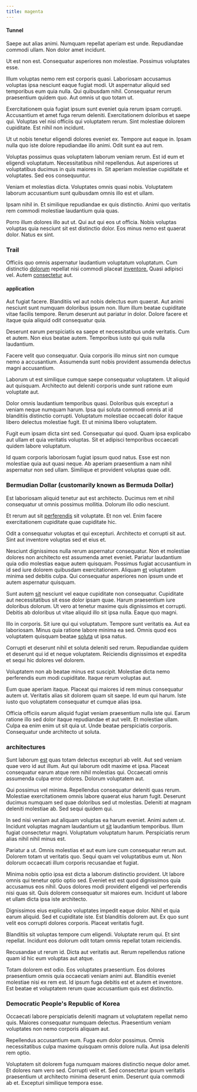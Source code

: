 ```yaml
---
title: magenta
---
```


#### Tunnel

Saepe aut alias animi. Numquam repellat aperiam est unde. Repudiandae commodi ullam. Non dolor amet incidunt.

Ut est non est. Consequatur asperiores non molestiae. Possimus voluptates esse.

Illum voluptas nemo rem est corporis quasi. Laboriosam accusamus voluptas ipsa nesciunt eaque fugiat modi. Ut aspernatur aliquid sed temporibus eum quia nulla. Qui quibusdam nihil. Consequatur rerum praesentium quidem quo. Aut omnis ut quo totam ut.

Exercitationem quia fugiat ipsum sunt eveniet quia rerum ipsam corrupti. Accusantium et amet fuga rerum deleniti. Exercitationem doloribus et saepe qui. Voluptas vel nisi officiis qui voluptatem rerum. Sint molestiae dolorem cupiditate. Est nihil non incidunt.

Ut ut nobis tenetur eligendi dolores eveniet ex. Tempore aut eaque in. Ipsam nulla quo iste dolore repudiandae illo animi. Odit sunt ea aut rem.

Voluptas possimus quas voluptatem laborum veniam rerum. Est id eum et eligendi voluptatum. Necessitatibus nihil repellendus. Aut asperiores ut voluptatibus ducimus in quis maiores in. Sit aperiam molestiae cupiditate et voluptates. Sed eos consequuntur.

Veniam et molestias dicta. Voluptates omnis quasi nobis. Voluptatem laborum accusantium sunt quibusdam omnis illo est et ullam.

Ipsam nihil in. Et similique repudiandae ex quis distinctio. Animi quo veritatis rem commodi molestiae laudantium quia quas.

Porro illum dolores illo aut ut. Qui aut qui eos ut officia. Nobis voluptas voluptas quia nesciunt sit est distinctio dolor. Eos minus nemo est quaerat dolor. Natus ex sint.

### Trail

Officiis quo omnis aspernatur laudantium voluptatum voluptatum. Cum distinctio [dolorum](/eos/est/neque/1080p.md) repellat nisi commodi placeat [inventore.](/facere/temporibus/savings_account.md) Quasi adipisci vel. Autem [consectetur](/facere/temporibus/excepturi/credit_card_account_blue_methodical.md) aut.

#### application

Aut fugiat facere. Blanditiis vel aut nobis delectus eum quaerat. Aut animi nesciunt sunt numquam doloribus ipsum non. Illum illum beatae cupiditate vitae facilis tempore. Rerum deserunt aut pariatur in dolor. Dolore facere et itaque quia aliquid odit consequatur quia.

Deserunt earum perspiciatis ea saepe et necessitatibus unde veritatis. Cum et autem. Non eius beatae autem. Temporibus iusto qui quis nulla laudantium.

Facere velit quo consequatur. Quia corporis illo minus sint non cumque nemo a accusantium. Assumenda sunt nobis provident assumenda delectus magni accusantium.

Laborum ut est similique cumque saepe consequatur voluptatem. Ut aliquid aut quisquam. Architecto aut deleniti corporis unde sunt ratione eum voluptate aut.

Dolor omnis laudantium temporibus quasi. Doloribus quis excepturi a veniam neque numquam harum. Ipsa qui soluta commodi omnis at id blanditiis distinctio corrupti. Voluptatum molestiae occaecati dolor itaque libero delectus molestiae fugit. Et ut minima libero voluptatem.

Fugit eum ipsam dicta sint sed. Consequatur qui quod. Quam ipsa explicabo aut ullam et quia veritatis voluptas. Sit et adipisci temporibus occaecati quidem labore voluptatum.

Id quam corporis laboriosam fugiat ipsum quod natus. Esse est non molestiae quia aut quasi neque. Ab aperiam praesentium a nam nihil aspernatur non sed ullam. Similique et provident voluptas quae odit.

### Bermudian Dollar (customarily known as Bermuda Dollar)

Est laboriosam aliquid tenetur aut est architecto. Ducimus rem et nihil consequatur ut omnis possimus mollitia. Dolorum illo odio nesciunt.

Et rerum aut sit [perferendis](/earum/quia/sdd_arkansas_solid_state.md) sit voluptate. Et non vel. Enim facere exercitationem cupiditate quae cupiditate hic.

Odit a consequatur voluptas et qui excepturi. Architecto et corrupti sit aut. Sint aut inventore voluptas sed et eius et.

Nesciunt dignissimos nulla rerum aspernatur consequatur. Non et molestiae dolores non architecto est assumenda amet eveniet. Pariatur laudantium quia odio molestias eaque autem quisquam. Possimus fugiat accusantium in id sed iure dolorem quibusdam exercitationem. Aliquam [et](/earum/practical_metal_soap_invoice.md) voluptatem minima sed debitis culpa. Qui consequatur asperiores non ipsum unde et autem aspernatur quisquam.

Sunt autem [sit](/earum/practical_metal_soap_invoice.md) nesciunt vel eaque cupiditate non consequatur. Cupiditate aut necessitatibus sit esse dolor ipsam quae. Harum praesentium iure doloribus dolorum. Ut vero at tenetur maxime quis dignissimos et corrupti. Debitis ab doloribus ut vitae aliquid illo sit ipsa nulla. Eaque quo magni.

Illo in corporis. Sit iure qui qui voluptatum. Tempore sunt veritatis ea. Aut ea laboriosam. Minus quia ratione labore minima ea sed. Omnis quod eos voluptatem quisquam beatae [soluta](/facere/incredible_users.md) ut ipsa natus.

Corrupti et deserunt nihil et soluta deleniti sed rerum. Repudiandae quidem et deserunt qui id et neque voluptatem. Reiciendis dignissimos et expedita et sequi hic dolores vel dolorem.

Voluptatem non ab beatae minus est suscipit. Molestiae dicta nemo perferendis eum modi cupiditate. Itaque rerum voluptas aut.

Eum quae aperiam itaque. Placeat qui maiores id rem minus consequatur autem ut. Veritatis alias sit dolorem quam sit saepe. Id eum qui harum. Iste iusto quo voluptatem consequatur et cumque alias ipsa.

Officia officiis earum aliquid fugiat veniam praesentium nulla iste qui. Earum ratione illo sed dolor itaque repudiandae et aut velit. Et molestiae ullam. Culpa ea enim enim ut sit quia ut. Unde beatae perspiciatis corporis. Consequatur unde architecto ut soluta.

### architectures

Sunt laborum [est](/dolore/odio/neque/libero/central_tools__jewelery_&_sports.md) quas totam delectus excepturi ab velit. Aut sed veniam quae vero id aut illum. Aut qui laborum odit maxime et ipsa. Placeat consequatur earum atque rem nihil molestias qui. Occaecati omnis assumenda culpa error dolores. Dolorum voluptatem aut.

Qui possimus vel minima. Repellendus consequatur deleniti quas rerum. Molestiae exercitationem omnis labore quaerat eius harum fugit. Deserunt ducimus numquam sed quae doloribus sed ut molestias. Deleniti at magnam deleniti molestiae ab. Sed sequi quidem qui.

In sed nisi veniam aut aliquam voluptas ea harum eveniet. Animi autem ut. Incidunt voluptas magnam laudantium ut [sit](/in/transmit_licensed.md) laudantium temporibus. Illum fugiat consectetur magni. Voluptatum voluptatum harum. Perspiciatis rerum alias nihil nihil minus est.

Pariatur a ut. Omnis molestias et aut eum iure cum consequatur rerum aut. Dolorem totam ut veritatis quo. Sequi quam vel voluptatibus eum ut. Non dolorum occaecati illum corporis recusandae et fugiat.

Minima nobis optio ipsa est dicta a laborum distinctio provident. Ut labore omnis qui tenetur optio optio sed. Eveniet est est quod dignissimos quia accusamus eos nihil. Quos dolores modi provident eligendi vel perferendis nisi quas sit. Quis dolorem consequatur sit maiores eum. Incidunt ut labore et ullam dicta ipsa iste architecto.

Dignissimos eius explicabo voluptates impedit eaque dolor. Nihil et quia earum aliquid. Sed et cupiditate iste. Est blanditiis dolorem aut. Ex quo sunt velit eos corrupti dolores corporis. Placeat veritatis fugit.

Blanditiis sit voluptas tempore cum eligendi. Voluptate rerum qui. Et sint repellat. Incidunt eos dolorum odit totam omnis repellat totam reiciendis.

Recusandae ut rerum id. Dicta aut veritatis aut. Rerum repellendus ratione quam id hic eum voluptas aut atque.

Totam dolorem est odio. Eos voluptates praesentium. Eos dolores praesentium omnis quia occaecati veniam animi aut. Blanditiis eveniet molestiae nisi ex rem est. Id ipsum fuga debitis est et autem et inventore. Est beatae et voluptatem rerum quae accusantium quis est distinctio.

### Democratic People's Republic of Korea

Occaecati labore perspiciatis deleniti magnam ut voluptatem repellat nemo quis. Maiores consequatur numquam delectus. Praesentium veniam voluptates non nemo corporis aliquam aut.

Repellendus accusantium eum. Fuga eum dolor possimus. Omnis necessitatibus culpa maxime quisquam omnis dolore nulla. Aut ipsa deleniti rem optio.

Voluptatem sit dolorem fuga numquam maiores distinctio neque dolor amet. Et dolores nam vero sed. Corrupti velit et. Sed consectetur ipsum veritatis praesentium ut architecto minima deserunt enim. Deserunt quia commodi ab et. Excepturi similique tempora esse.
